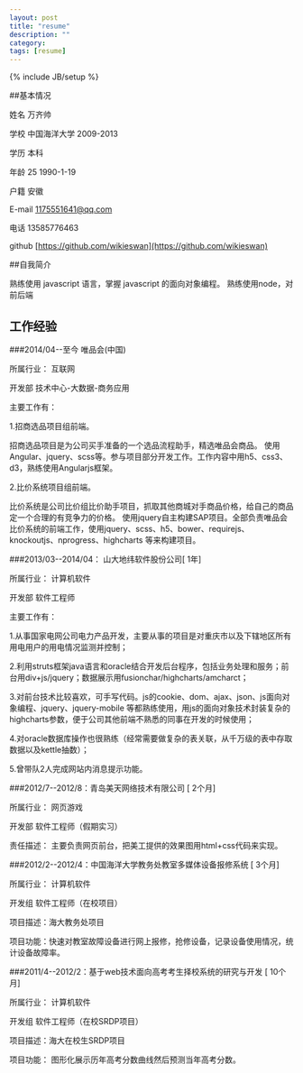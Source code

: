 ```yaml
---
layout: post
title: "resume"
description: ""
category: 
tags: [resume]
---
```

{% include JB/setup %}

##基本情况

姓名 万齐帅

学校 中国海洋大学 2009-2013

学历 本科

年龄 25 1990-1-19

户籍 安徽

E-mail 1175551641@qq.com

电话 13585776463

github [https://github.com/wikieswan](https://github.com/wikieswan)

##自我简介

熟练使用 javascript 语言，掌握 javascript 的面向对象编程。
熟练使用node，对前后端

## 工作经验

###2014/04--至今 唯品会(中国)

所属行业： 互联网

开发部 技术中心-大数据-商务应用

主要工作有：

1.招商选品项目组前端。

招商选品项目是为公司买手准备的一个选品流程助手，精选唯品会商品。
使用Angular、jquery、scss等。参与项目部分开发工作。工作内容中用h5、css3、d3，熟练使用Angularjs框架。

2.比价系统项目组前端。

比价系统是公司比价组比价助手项目，抓取其他商城对手商品价格，给自己的商品定一个合理的有竞争力的价格。
使用jquery自主构建SAP项目。全部负责唯品会比价系统的前端工作，使用jquery、scss、h5、bower、requirejs、knockoutjs、nprogress、highcharts
等来构建项目。


###2013/03--2014/04： 山大地纬软件股份公司[ 1年]

所属行业： 计算机软件

开发部 软件工程师

主要工作有：

1.从事国家电网公司电力产品开发，主要从事的项目是对重庆市以及下辖地区所有用电用户的用电情况监测并控制；

2.利用struts框架java语言和oracle结合开发后台程序，包括业务处理和服务；前台用div+js/jquery；数据展示用fusionchar/highcharts/amcharct；

3.对前台技术比较喜欢，可手写代码。js的cookie、dom、ajax、json、js面向对象编程、jquery、jquery-mobile 
等都熟练使用，用js的面向对象技术封装复杂的highcharts参数，便于公司其他前端不熟悉的同事在开发的时候使用；

4.对oracle数据库操作也很熟练（经常需要做复杂的表关联，从千万级的表中存取数据以及kettle抽数）；

5.曾带队2人完成网站内消息提示功能。


###2012/7--2012/8：青岛美天网络技术有限公司 [ 2个月]

所属行业： 网页游戏

开发部 软件工程师（假期实习）

责任描述： 主要负责网页前台，把美工提供的效果图用html+css代码来实现。


###2012/2--2012/4：中国海洋大学教务处教室多媒体设备报修系统 [ 3个月]

所属行业： 计算机软件

开发组 软件工程师（在校项目）

项目描述：海大教务处项目

项目功能：快速对教室故障设备进行网上报修，抢修设备，记录设备使用情况，统计设备故障率。


###2011/4--2012/2：基于web技术面向高考考生择校系统的研究与开发 [ 10个月]

所属行业： 计算机软件

开发组 软件工程师（在校SRDP项目）

项目描述：海大在校生SRDP项目

项目功能： 图形化展示历年高考分数曲线然后预测当年高考分数。

